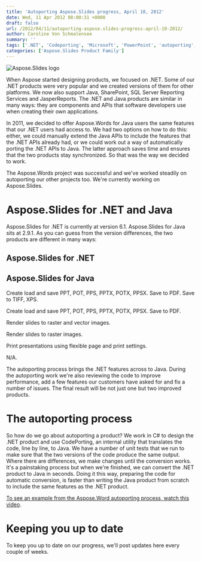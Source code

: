 ```yaml
---
title: 'Autoporting Aspose.Slides progress, April 10, 2012'
date: Wed, 11 Apr 2012 08:00:31 +0000
draft: false
url: /2012/04/11/autoporting-aspose.slides-progress-april-10-2012/
author: Caroline Von Schmalensee
summary: ''
tags: ['.NET', 'Codeporting', 'Microsoft', 'PowerPoint', 'autoporting', 'java', 'programming', 'progress']
categories: ['Aspose.Slides Product Family']
---
```


![Aspose.Slides logo][1]

When Aspose started designing products, we focused on .NET. Some of our .NET products were very popular and we created versions of them for other platforms. We now also support Java, SharePoint, SQL Server Reporting Services and JasperReports. The .NET and Java products are similar in many ways: they are components and APIs that software developers use when creating their own applications.

In 2011, we decided to offer Aspose.Words for Java users the same features that our .NET users had access to. We had two options on how to do this: either, we could manually extend the Java APIs to include the features that the .NET APIs already had, or we could work out a way of automatically porting the .NET APIs to Java. The latter approach saves time and ensures that the two products stay synchronized. So that was the way we decided to work.

The Aspose.Words project was successful and we've worked steadily on autoporting our other projects too. We're currently working on Aspose.Slides.

# Aspose.Slides for .NET and Java

Aspose.Slides for .NET is currently at version 6.1. Aspose.Slides for Java sits at 2.9.1. As you can guess from the version differences, the two products are different in many ways:

## Aspose.Slides for .NET

## Aspose.Slides for Java

Create load and save PPT, POT, PPS, PPTX, POTX, PPSX. Save to PDF. Save to TIFF, XPS.

Create load and save PPT, POT, PPS, PPTX, POTX, PPSX. Save to PDF.

Render slides to raster and vector images.

Render slides to raster images.

Print presentations using flexible page and print settings.

N/A.

The autoporting process brings the .NET features across to Java. During the autoporting work we're also reviewing the code to improve performance, add a few features our customers have asked for and fix a number of issues. The final result will be not just one but two improved products.

# The autoporting process

So how do we go about autoporting a product? We work in C# to design the .NET product and use CodePorting, an internal utility that translates the code, line by line, to Java. We have a number of unit tests that we run to make sure that the two versions of the code produce the same output. Where there are differences, we make changes until the conversion works. It's a painstaking process but when we're finished, we can convert the .NET product to Java in seconds. Doing it this way, preparing the code for automatic conversion, is faster than writing the Java product from scratch to include the same features as the .NET product.

[To see an example from the Aspose.Word autoporting process, watch this video][2].

# Keeping you up to date

To keep you up to date on our progress, we'll post updates here every couple of weeks.




[1]: http://www.aspose.com/Images/aspose.slides-logo2.jpg
[2]: http://www.aspose.com/community/files/260350/download.aspx




